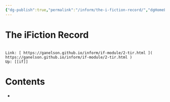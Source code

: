```yaml
---
{"dg-publish":true,"permalink":"/inform/the-i-fiction-record/","dgHomeLink":true,"dgPassFrontmatter":false}
---
```


# The iFiction Record
```ad-info

Link: [ https://ganelson.github.io/inform/if-module/2-tir.html ]( https://ganelson.github.io/inform/if-module/2-tir.html )
Up: [[if]]
```

# Contents
- 